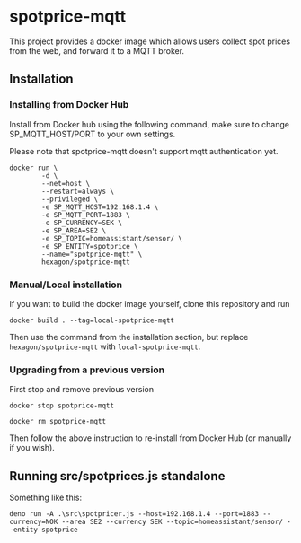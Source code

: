 # spotprice-mqtt

This project provides a docker image which allows users collect spot prices from the web, and forward it to a MQTT broker.

## Installation

### Installing from Docker Hub

Install from Docker hub using the following command, make sure to change SP_MQTT_HOST/PORT to your own settings.

Please note that spotprice-mqtt doesn't support mqtt authentication yet.

```
docker run \
        -d \
        --net=host \
        --restart=always \
        --privileged \
        -e SP_MQTT_HOST=192.168.1.4 \
        -e SP_MQTT_PORT=1883 \
        -e SP_CURRENCY=SEK \
        -e SP_AREA=SE2 \
        -e SP_TOPIC=homeassistant/sensor/ \
        -e SP_ENTITY=spotprice \
        --name="spotprice-mqtt" \
        hexagon/spotprice-mqtt
```

### Manual/Local installation

If you want to build the docker image yourself, clone this repository and run

```docker build . --tag=local-spotprice-mqtt```

Then use the command from the installation section, but replace ```hexagon/spotprice-mqtt``` with ```local-spotprice-mqtt```.

### Upgrading from a previous version

First stop and remove previous version

```docker stop spotprice-mqtt```

```docker rm spotprice-mqtt```

Then follow the above instruction to re-install from Docker Hub (or manually if you wish).

## Running src/spotprices.js standalone

Something like this:

`deno run -A .\src\spotpricer.js --host=192.168.1.4 --port=1883 --currency=NOK --area SE2 --currency SEK --topic=homeassistant/sensor/ --entity spotprice`